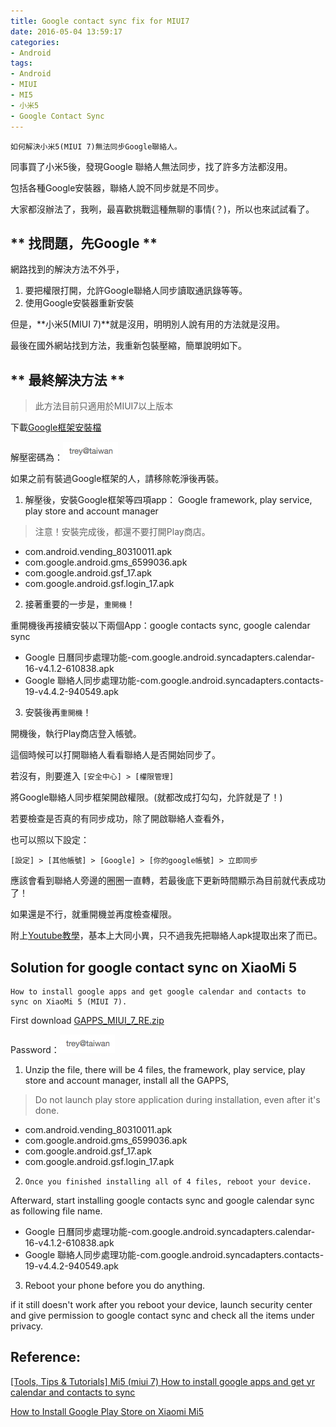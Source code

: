 ```yaml
---
title: Google contact sync fix for MIUI7
date: 2016-05-04 13:59:17
categories:
- Android
tags:
- Android
- MIUI
- MI5
- 小米5
- Google Contact Sync
---
```


	如何解決小米5(MIUI 7)無法同步Google聯絡人。

同事買了小米5後，發現Google 聯絡人無法同步，找了許多方法都沒用。

包括各種Google安裝器，聯絡人說不同步就是不同步。

大家都沒辦法了，我咧，最喜歡挑戰這種無聊的事情(？)，所以也來試試看了。

 <!--more-->
 
## ** 找問題，先Google **

網路找到的解決方法不外乎，

1. 要把權限打開，允許Google聯絡人同步讀取通訊錄等等。
2. 使用Google安裝器重新安裝

但是，**小米5(MIUI 7)**就是沒用，明明別人說有用的方法就是沒用。

最後在國外網站找到方法，我重新包裝壓縮，簡單說明如下。


## ** 最終解決方法 **

> 此方法目前只適用於MIUI7以上版本

下載[Google框架安裝檔](https://goo.gl/BvM8C7) 

解壓密碼為：![Password][PASSWORD4ZIP]

如果之前有裝過Google框架的人，請移除乾淨後再裝。

1. 解壓後，安裝Google框架等四項app： Google framework, play service, play store and account manager

> 注意！安裝完成後，都還不要打開Play商店。

- com.android.vending_80310011.apk
- com.google.android.gms_6599036.apk
- com.google.android.gsf_17.apk
- com.google.android.gsf.login_17.apk

2. 接著重要的一步是，`重開機`！

重開機後再接續安裝以下兩個App：google contacts sync, google calendar sync

- Google 日曆同步處理功能-com.google.android.syncadapters.calendar-16-v4.1.2-610838.apk
- Google 聯絡人同步處理功能-com.google.android.syncadapters.contacts-19-v4.4.2-940549.apk

3. 安裝後再`重開機`！

開機後，執行Play商店登入帳號。

這個時候可以打開聯絡人看看聯絡人是否開始同步了。

若沒有，則要進入 `[安全中心] > [權限管理]` 

將Google聯絡人同步框架開啟權限。(就都改成打勾勾，允許就是了！)

若要檢查是否真的有同步成功，除了開啟聯絡人查看外，

也可以照以下設定：
 
	[設定] > [其他帳號] > [Google] > [你的google帳號] > 立即同步 


應該會看到聯絡人旁邊的圈圈一直轉，若最後底下更新時間顯示為目前就代表成功了！

如果還是不行，就重開機並再度檢查權限。


附上[Youtube教學](https://www.youtube.com/watch?v=UgdsvrtFji0)，基本上大同小異，只不過我先把聯絡人apk提取出來了而已。


## Solution for google contact sync on XiaoMi 5

	How to install google apps and get google calendar and contacts to sync on XiaoMi 5 (MIUI 7).

First download [GAPPS_MIUI_7_RE.zip](https://goo.gl/BvM8C7) 

Password：![][PASSWORD4ZIP]

1. Unzip the file, there will be 4 files, the framework, play service, play store and account manager, install all the GAPPS,

> Do not launch play store application during installation, even after it's done.

- com.android.vending_80310011.apk
- com.google.android.gms_6599036.apk
- com.google.android.gsf_17.apk
- com.google.android.gsf.login_17.apk

2. `Once you finished installing all of 4 files, reboot your device.`

Afterward, start installing google contacts sync and google calendar sync as following file name.

- Google 日曆同步處理功能-com.google.android.syncadapters.calendar-16-v4.1.2-610838.apk
- Google 聯絡人同步處理功能-com.google.android.syncadapters.contacts-19-v4.4.2-940549.apk

3. Reboot your phone before you do anything.

if it still doesn't work after you reboot your device, launch security center and give permission to google contact sync and check all the items under privacy.


## Reference:

[[Tools, Tips & Tutorials] Mi5 (miui 7) How to install google apps and get yr calendar and contacts to sync](http://54.243.194.135/thread-269874-1-1.html)

[How to Install Google Play Store on Xiaomi Mi5](http://tinyurl.com/znd3df8)


[PASSWORD4ZIP]: /img/Google-contact-sync-fix-for-MIUI7/PASSWORD4ZIP.png